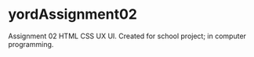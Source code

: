 # yordAssignment02
Assignment 02 HTML CSS UX UI. Created for school project; in computer programming.

